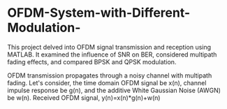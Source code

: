 # OFDM-System-with-Different-Modulation-
This project delved into OFDM signal transmission and reception using MATLAB. It examined the influence of SNR on BER, considered multipath fading effects, and compared BPSK and QPSK modulation. 



OFDM transmission propagates through a noisy channel with multipath fading. Let's consider, the time domain OFDM signal be x(n), channel impulse response be g(n),
and the additive White Gaussian Noise (AWGN) be w(n). 
Received OFDM signal,  y(n)=x(n)*g(n)+w(n)
